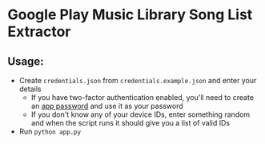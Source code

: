 # Google Play Music Library Song List Extractor

## Usage:

* Create `credentials.json` from `credentials.example.json` and enter your details
  * If you have two-factor authentication enabled, you'll need to create an [app password](https://security.google.com/settings/security/apppasswords) and use it as your password
  * If you don't know any of your device IDs, enter something random and when the script runs it should give you a list of valid IDs
* Run `python app.py`
